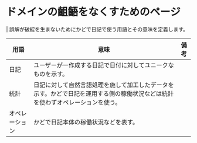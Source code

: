 # ドメインの齟齬をなくすためのページ
| 誤解が破綻を生まないためにかどで日記で使う用語とその意味を定義します。

| 用語           | 意味                                                                                                                           | 備考 | 
| -------------- | ------------------------------------------------------------------------------------------------------------------------------ | ---- | 
| 日記           | ユーザーがー作成する日記で日付に対してユニークなものを示す。                                                                   |      | 
| 統計           | 日記に対して自然言語処理を施して加工したデータを示す。かどで日記を運用する側の稼働状況などは統計を使わずオペレーションを使う。 |      | 
| オペレーション | かどで日記本体の稼働状況などを表す。                                                                                           |      | 
